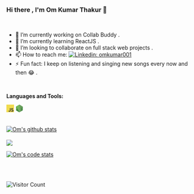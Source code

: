 ### Hi there , I'm Om Kumar Thakur 👋

<br/>


- 🔭 I’m currently working on Collab Buddy .
- 🌱 I’m currently learning ReactJS .
- 👯 I’m looking to collaborate on full stack web projects .
- 📫 How to reach me: [![Linkedin: omkumar001](https://img.shields.io/badge/-omkumar001-blue?style=flat-square&logo=Linkedin&logoColor=white&link=https://www.linkedin.com/in/om-kumar-thakur-46349018a/)](https://www.linkedin.com/in/om-kumar-thakur-46349018a/)
- ⚡ Fun fact: I keep on listening and singing new songs every now and then  😂 .


<br/>

**Languages and Tools:**  

<code><img height="20" src="https://raw.githubusercontent.com/github/explore/80688e429a7d4ef2fca1e82350fe8e3517d3494d/topics/javascript/javascript.png"></code>
<code><img height="20" src="https://raw.githubusercontent.com/github/explore/80688e429a7d4ef2fca1e82350fe8e3517d3494d/topics/nodejs/nodejs.png"></code>    

<br/>


<a href="https://github.com/omkumar001">
 <img align="center" src="https://github-readme-stats.vercel.app/api?username=omkumar001&&show_icons=true&title_color=ffffff&icon_color=bb2acf&text_color=daf7dc&bg_color=151515"  alt="Om's github stats"/>
</a>

<br/>
<br/>

<a href="https://github.com/omkumar001">
  <img align="center" src="https://github-readme-stats.vercel.app/api/top-langs/?username=omkumar001&theme=light&hide_langs_below=1" />
</a>

[![Om's code stats](https://github-readme-stats.vercel.app/api/wakatime?username=omkumar001)](https://github.com/anuraghazra/github-readme-stats)



<br/>
<br/>

![Visitor Count](https://profile-counter.glitch.me/{omkumar001}/count.svg)
